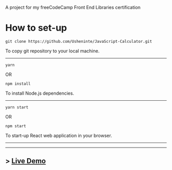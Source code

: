 A project for my freeCodeCamp Front End Libraries certification

# How to set-up

```
git clone https://github.com/Usheninte/JavaScript-Calculator.git
```
To copy git repository to your local machine.

- - -

```
yarn
```

OR

```
npm install
```

To install Node.js dependencies.

- - - 

```
yarn start
```

OR

```
npm start
```

To start-up React web application in your browser.

- - -
- - -

## > [Live Demo](https://fcc-js-calc.netlify.com/)